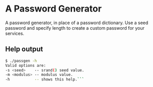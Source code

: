 # A Password Generator

A password generator, in place of a password dictionary.
Use a seed password and specify length to create a custom password for your services.

## Help output
```bash
$ ./passgen -h
Valid options are:
-s <seed>    -- srand() seed value.
-m <modulus> -- modulus value.
-h           -- shows this help.```
